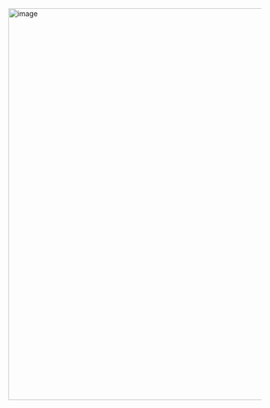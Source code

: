 <img width="1280" height="779" alt="image" src="https://github.com/user-attachments/assets/927d424d-1005-4a67-88d8-3551b6a50b82" />

